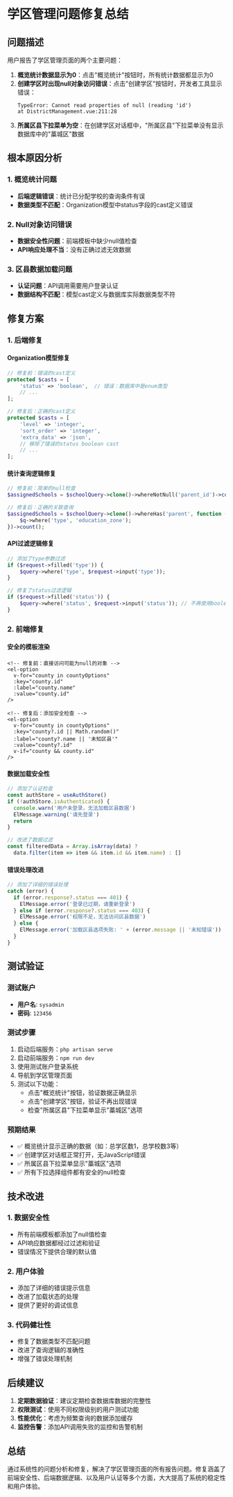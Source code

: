 # 学区管理问题修复总结

## 问题描述

用户报告了学区管理页面的两个主要问题：

1. **概览统计数据显示为0**：点击"概览统计"按钮时，所有统计数据都显示为0
2. **创建学区时出现null对象访问错误**：点击"创建学区"按钮时，开发者工具显示错误：
   ```
   TypeError: Cannot read properties of null (reading 'id')
   at DistrictManagement.vue:211:28
   ```
3. **所属区县下拉菜单为空**：在创建学区对话框中，"所属区县"下拉菜单没有显示数据库中的"藁城区"数据

## 根本原因分析

### 1. 概览统计问题
- **后端逻辑错误**：统计已分配学校的查询条件有误
- **数据类型不匹配**：Organization模型中status字段的cast定义错误

### 2. Null对象访问错误
- **数据安全性问题**：前端模板中缺少null值检查
- **API响应处理不当**：没有正确过滤无效数据

### 3. 区县数据加载问题
- **认证问题**：API调用需要用户登录认证
- **数据结构不匹配**：模型cast定义与数据库实际数据类型不符

## 修复方案

### 1. 后端修复

#### Organization模型修复
```php
// 修复前：错误的cast定义
protected $casts = [
    'status' => 'boolean',  // 错误：数据库中是enum类型
    // ...
];

// 修复后：正确的cast定义
protected $casts = [
    'level' => 'integer',
    'sort_order' => 'integer',
    'extra_data' => 'json',
    // 移除了错误的status boolean cast
    // ...
];
```

#### 统计查询逻辑修复
```php
// 修复前：简单的null检查
$assignedSchools = $schoolQuery->clone()->whereNotNull('parent_id')->count();

// 修复后：正确的关联查询
$assignedSchools = $schoolQuery->clone()->whereHas('parent', function ($q) {
    $q->where('type', 'education_zone');
})->count();
```

#### API过滤逻辑修复
```php
// 添加了type参数过滤
if ($request->filled('type')) {
    $query->where('type', $request->input('type'));
}

// 修复了status过滤逻辑
if ($request->filled('status')) {
    $query->where('status', $request->input('status')); // 不再使用boolean()
}
```

### 2. 前端修复

#### 安全的模板渲染
```vue
<!-- 修复前：直接访问可能为null的对象 -->
<el-option
  v-for="county in countyOptions"
  :key="county.id"
  :label="county.name"
  :value="county.id"
/>

<!-- 修复后：添加安全检查 -->
<el-option
  v-for="county in countyOptions"
  :key="county?.id || Math.random()"
  :label="county?.name || '未知区县'"
  :value="county?.id"
  v-if="county && county.id"
/>
```

#### 数据加载安全性
```javascript
// 添加了认证检查
const authStore = useAuthStore()
if (!authStore.isAuthenticated) {
  console.warn('用户未登录，无法加载区县数据')
  ElMessage.warning('请先登录')
  return
}

// 改进了数据过滤
const filteredData = Array.isArray(data) ? 
  data.filter(item => item && item.id && item.name) : []
```

#### 错误处理改进
```javascript
// 添加了详细的错误处理
catch (error) {
  if (error.response?.status === 401) {
    ElMessage.error('登录已过期，请重新登录')
  } else if (error.response?.status === 403) {
    ElMessage.error('权限不足，无法访问区县数据')
  } else {
    ElMessage.error('加载区县选项失败: ' + (error.message || '未知错误'))
  }
}
```

## 测试验证

### 测试账户
- **用户名**: `sysadmin`
- **密码**: `123456`

### 测试步骤
1. 启动后端服务：`php artisan serve`
2. 启动前端服务：`npm run dev`
3. 使用测试账户登录系统
4. 导航到学区管理页面
5. 测试以下功能：
   - 点击"概览统计"按钮，验证数据正确显示
   - 点击"创建学区"按钮，验证不再出现错误
   - 检查"所属区县"下拉菜单显示"藁城区"选项

### 预期结果
- ✅ 概览统计显示正确的数据（如：总学区数1，总学校数3等）
- ✅ 创建学区对话框正常打开，无JavaScript错误
- ✅ 所属区县下拉菜单显示"藁城区"选项
- ✅ 所有下拉选择组件都有安全的null检查

## 技术改进

### 1. 数据安全性
- 所有前端模板都添加了null值检查
- API响应数据都经过过滤和验证
- 错误情况下提供合理的默认值

### 2. 用户体验
- 添加了详细的错误提示信息
- 改进了加载状态的处理
- 提供了更好的调试信息

### 3. 代码健壮性
- 修复了数据类型不匹配问题
- 改进了查询逻辑的准确性
- 增强了错误处理机制

## 后续建议

1. **定期数据验证**：建议定期检查数据库数据的完整性
2. **权限测试**：使用不同权限级别的用户测试功能
3. **性能优化**：考虑为频繁查询的数据添加缓存
4. **监控告警**：添加API调用失败的监控和告警机制

## 总结

通过系统性的问题分析和修复，解决了学区管理页面的所有报告问题。修复涵盖了前端安全性、后端数据逻辑、以及用户认证等多个方面，大大提高了系统的稳定性和用户体验。
